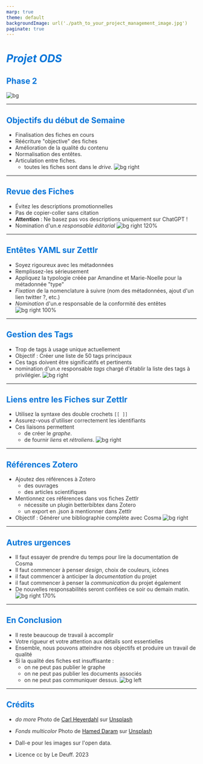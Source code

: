 ```yaml
---
marp: true
theme: default
backgroundImage: url('./path_to_your_project_management_image.jpg')
paginate: true
---
```


<style>
  h1, h2, h3 {
    color: #0074D9; /* Bleu, souvent associé à la gestion de projet */
  }

  p, li {
    color: #333333; /* Noir foncé pour une bonne lisibilité */
  }

  section {
    background-color: rgba(255, 255, 255, 0.8); /* Fond blanc semi-transparent pour mettre en valeur le contenu tout en montrant l'image de fond */
    padding: 20px;
    border-radius: 10px;
    border: 2px solid #0074D9; /* Bordure bleue pour accentuer le thème de la gestion de projet */
  }

  /* Ajout d'une barre de progression en bas de chaque slide pour montrer l'avancement de la présentation */
  section::after {
    content: '';
    position: absolute;
    bottom: 0;
    left: 0;
    width: calc(100% * ({{ currentPage }} / {{ numberOfPages }})); /* Calcul de la largeur en fonction de la progression */
    height: 4px;
    background-color: #0074D9;
    border-radius: 0 5px 0 0;
  }
</style>

# *Projet ODS*
## **Phase 2**
![bg](domore.jpg)

---

## Objectifs du début de Semaine

- Finalisation des fiches en cours
- Réécriture "objective" des fiches
- Amélioration de la qualité du contenu
- Normalisation des entêtes.
- Articulation entre fiches.
    - toutes les fiches sont dans le *drive.*
![bg right](./domore.jpg)
---

## Revue des Fiches

- Évitez les descriptions promotionnelles
- Pas de copier-coller sans citation
- **Attention** : Ne basez pas vos descriptions uniquement sur ChatGPT !
- Nomination d'un.e *responsable éditorial*
![bg right 120%](./fiches.JPG)

---

## Entêtes YAML sur Zettlr

- Soyez rigoureux avec les métadonnées
- Remplissez-les sérieusement
- Appliquez la typologie créée par Amandine et Marie-Noelle pour la métadonnée "type"
- *Fixation* de la nomenclature à suivre (nom des métadonnées, ajout d'un lien twitter ?, etc.)
- *Nomination* d'un.e responsable de la conformité des entêtes
![bg right 100%](./entete.JPG)
---

## Gestion des Tags

- Trop de tags à usage unique actuellement
- Objectif : Créer une liste de 50 tags principaux
- Ces tags doivent être significatifs et pertinents
- nomination d'un.e responsable *tags* chargé d'établir la liste des tags à privilégier.
![bg right](./cloud.jpg)
---

## Liens entre les Fiches sur Zettlr

- Utilisez la syntaxe des double crochets `[[ ]]`
- Assurez-vous d'utiliser correctement les identifiants
- Ces liaisons permettent 
    - de créer le *graphe*.
    - de fournir *liens* et *rétroliens*.
![bg right](./links.jpg)

---

## Références Zotero

- Ajoutez des références à Zotero
    - des ouvrages
    - des articles scientifiques
- Mentionnez ces références dans vos fiches Zettlr
    - nécessite un plugin betterbibtex dans Zotero
    - un export en .json à mentionner dans Zettlr
- Objectif : Générer une bibliographie complète avec Cosma
![bg right](./zotero.jpg)

---
## Autres urgences
- Il faut essayer de prendre du temps pour lire la documentation de Cosma
- Il faut commencer à penser *design*, choix de couleurs, icônes
- il faut commencer à anticiper la *documentation* du projet
- il faut commencer à penser la *communication* du projet également
- De nouvelles responsabilités seront confiées ce soir ou demain matin.
![bg right 170%](./fonds.jpg)
---

## En Conclusion

- Il reste beaucoup de travail à accomplir
- Votre rigueur et votre attention aux détails sont essentielles
- Ensemble, nous pouvons atteindre nos objectifs et produire un travail de qualité
- Si la qualité des fiches est insuffisante :
    - on ne peut pas publier le graphe
    - on ne peut pas publier les documents associés
    - on ne peut pas communiquer dessus.
![bg left](cloud2.jpg)

----
## Crédits

- *do more* Photo de <a href="https://unsplash.com/fr/@carlheyerdahl?utm_source=unsplash&utm_medium=referral&utm_content=creditCopyText">Carl Heyerdahl</a> sur <a href="https://unsplash.com/fr/photos/KE0nC8-58MQ?utm_source=unsplash&utm_medium=referral&utm_content=creditCopyText">Unsplash</a>
- *Fonds multicolor* Photo de <a href="https://unsplash.com/fr/@hameddaram?utm_source=unsplash&utm_medium=referral&utm_content=creditCopyText">Hamed Daram</a> sur <a href="https://unsplash.com/fr/photos/-5fbmfaInwg?utm_source=unsplash&utm_medium=referral&utm_content=creditCopyText">Unsplash</a>
  
- Dall-e pour les images sur l'open data.
- Licence cc by Le Deuff. 2023
